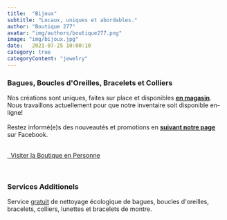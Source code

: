 ```yaml
---
title:  "Bijoux"
subtitle: "Locaux, uniques et abordables."
author: "Boutique 277"
avatar: "img/authors/boutique277.png"
image: "img/bijoux.jpg"
date:   2021-07-25 10:00:10
category: true
categoryContent: "jewelry"
---
```


### Bagues, Boucles d'Oreilles, Bracelets et Colliers
Nos créations sont uniques, faites sur place et disponibles <strong><a href="/boutique.html#directions"><i class="fa fa-home fa-1x"></i> <u>en magasin</u></a></strong>. Nous travaillons actuellement pour que notre inventaire soit disponible en-ligne!
<br /><br />
Restez informé(e)s des nouveautés et promotions en <strong><a href="https://www.facebook.com/boutique277" target="_blank"><i class="fa fa-facebook-square fa-1x"></i> <u>suivant notre page</u></a></strong> sur Facebook.
<br /><br />
<p class="primary-button">
    <a href="/boutique.html#directions"><i class="fa fa-home fa-1x"></i>&nbsp;&nbsp;Visiter la Boutique en Personne</a>
</p>
<br />

### Services Additionels
Service <u>gratuit</u> de nettoyage écologique de bagues, boucles d'oreilles, bracelets, colliers, lunettes et bracelets de montre.